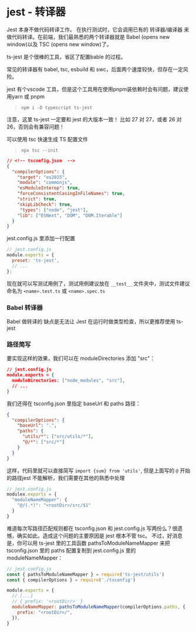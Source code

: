 # jest - 转译器

Jest 本身不做代码转译工作。 在执行测试时，它会调用已有的 转译器/编译器 来做代码转译。在前端，我们最熟悉的两个转译器就是 Babel (opens new window)以及 TSC (opens new window)了。

ts-jest 是个很棒的工具，省区了配置bable 的过程。

常见的转译器有 babel, tsc, esbuild 和 swc，后面两个速度较快，但存在一定风险。

jest 有个vscode 工具，但是这个工具用在使用pnpm装依赖时会有问题，建议使用yarn 或 pnpm 

> `npm i -D typescript ts-jest`

注意，这里 ts-jest 一定要和 jest 的大版本一致！ 比如 27 对 27，或者 26 对 26，否则会有兼容问题！

可以使用 tsc 快速生成 TS 配置文件

> `npx tsc --init`

```json
// <!-- tsconfig.json  -->
{
  "compilerOptions": {
    "target": "es2015",
    "module": "commonjs",
    "esModuleInterop": true,
    "forceConsistentCasingInFileNames": true,
    "strict": true,
    "skipLibCheck": true,
     "types": ["node", "jest"],
    "lib": ["ESNext", "DOM", "DOM.Iterable"]
  }
}
```

jest.config.js 里添加一行配置 

```js 
// jest.config.js 
module.exports = {
  preset: 'ts-jest',
  // ...
};
```

现在就可以写测试用例了，测试用例建议放在 `__test__` 文件夹中，测试文件建议命名为 `<name>.test.ts` 或 `<name>.spec.ts`

### Babel 转译器 

Babel 做转译的 缺点是无法让 Jest 在运行时做类型检查，所以更推荐使用 ts-jest

### 路径简写

要实现这样的效果，我们可以在 moduleDirectories 添加 "src"：

```json 
// jest.config.js
module.exports = {
  moduleDirectories: ["node_modules", "src"],
  // ...
}
```
我们还得在 tsconfig.json 里指定 baseUrl 和 paths 路径：

```json 
{
  "compilerOptions": {
    "baseUrl": ".",
    "paths": {
      "utils/*": ["src/utils/*"],
      "@/*": ["src/*"]
    }
  }
}
```

这样，代码里就可以直接简写 `import {sum} from 'utils'`, 但是上面写的 `@` 开始的路径jest 不能解析，我们需要在其他的熟悉中处理

```js
// jest.config.js
modulex.exports = {
  "moduleNameMapper": {
    "@/(.*)": "<rootDir>/src/$1"
  }
}

```

难道每次写路径匹配规则都在 tsconfig.json 和 jest.config.js 写两份么？很遗憾，确实如此。造成这个问题的主要原因是 jest 根本不管 tsc。 不过，好消息是，你可以用 ts-jest 里的工具函数 pathsToModuleNameMapper 来把 tsconfig.json 里的 paths 配置复制到 jest.config.js 里的 moduleNameMapper：

```js 
// jest.config.js
const { pathsToModuleNameMapper } = require('ts-jest/utils')
const { compilerOptions } = require('./tsconfig')

module.exports = {
  // [...]
  // { prefix: '<rootDir/>' }
  moduleNameMapper: pathsToModuleNameMapper(compilerOptions.paths, {
    prefix: "<rootDir>/",
  }),
}
```

